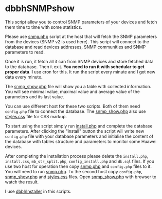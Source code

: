 # dbbhSNMPshow
This script allow you to control SNMP parameters of your devices and fetch them time to time with some statistics.

Please use [snmp.php](snmp.php) script at the host that will fetch the SNMP parameters from the devices (SNMP v2 is used here). This script will connect to the database and read devices addresses, SNMP communities and SNMP parameters to read.

Once it is run, it fetch all it can from SNMP devices and store fetched data to the database. Then it exit. **You need to run it with schedular to get proper data**. I use cron for this. It run the script every minute and I got new data every minute.

The [snmp_show.php](snmp_show.php) file will show you a table with collected information. You will see minimal value, maximal value and average value of the parameters and its last value.

You can use different host for these two scripts. Both of them need `config.php` file to connect the database. The [snmp_show.php](snmp_show.php) also use [styles.css](styles.css) file for CSS markup.

To start using the script simply run [install.php](install.php) and complete the database parameters. After clicking the "install" button the script will write new `config.php` file with your database parameters and initialise the content of the database with tables structure and parameters to monitor some Huawei devices.

After completing the installation process please delete the `install.php`, `install.css`, `mb_str_split.php`, `config_install.php` and `db.sql` files. If you use two host for operation then copy [snmp.php](snmp.php) and `config.php` files to it. You will need to run [snmp.php](snmp.php). To the second host copy `config.php`, [snmp_show.php](snmp_show.php) and [styles.css](styles.css) files. Open [snmp_show.php](snmp_show.php) with browser to watch the result.

I use [dbbhInstaller](https://github.com/debobaher/dbbhInstaller) in this scripts.
